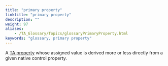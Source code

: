 ```yaml
--- 
title: "primary property"
linktitle: "primary property"
description: ""
weight: 97
aliases: 
    - /TA_Glossary/Topics/glossaryPrimaryProperty.html
keywords: "glossary, primary property"
---
```


A [TA property](/user-guide/support/glossary-of-terms/ta-property) whose assigned value is derived more or less directly from a given native control property.

